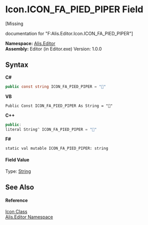 # Icon.ICON_FA_PIED_PIPER Field
 

\[Missing <summary> documentation for "F:Alis.Editor.Icon.ICON_FA_PIED_PIPER"\]

**Namespace:**&nbsp;<a href="b150ade4-39de-a232-5f06-d3cdc1b2c538">Alis.Editor</a><br />**Assembly:**&nbsp;Editor (in Editor.exe) Version: 1.0.0

## Syntax

**C#**<br />
``` C#
public const string ICON_FA_PIED_PIPER = ""
```

**VB**<br />
``` VB
Public Const ICON_FA_PIED_PIPER As String = ""
```

**C++**<br />
``` C++
public:
literal String^ ICON_FA_PIED_PIPER = ""
```

**F#**<br />
``` F#
static val mutable ICON_FA_PIED_PIPER: string
```


#### Field Value
Type: <a href="https://docs.microsoft.com/dotnet/api/system.string" target="_blank">String</a>

## See Also


#### Reference
<a href="cc0f883c-67f8-f772-c6d7-a60b129f22a7">Icon Class</a><br /><a href="b150ade4-39de-a232-5f06-d3cdc1b2c538">Alis.Editor Namespace</a><br />